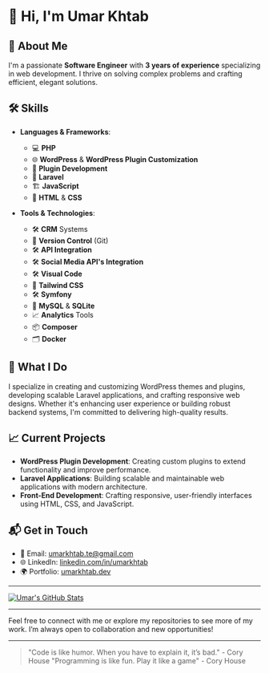 # 👋 Hi, I'm Umar Khtab

## 🚀 About Me

I'm a passionate **Software Engineer** with **3 years of experience** specializing in web development. I thrive on solving complex problems and crafting efficient, elegant solutions.

## 🛠️ Skills

- **Languages & Frameworks**:
  - 💻 **PHP** 
  - 🌐 **WordPress** & **WordPress Plugin Customization** 
  - 🔨 **Plugin Development** 
  - 🧩 **Laravel** 
  - 🏗️ **JavaScript** 
  - 🎨 **HTML** & **CSS**
  
- **Tools & Technologies**:
  - 🛠️ **CRM** Systems
  - 🔧 **Version Control** (Git)
  - 🛠️ **API Integration**
  - 🛠️ **Social Media API's Integration**
  - 🛠️ **Visual Code**
  - 🌟 **Tailwind CSS**
  - 🛠️ **Symfony** 
  - 💾 **MySQL** & **SQLite** 
  - 📈 **Analytics** Tools
  - 📦 **Composer** 
  - 🗂️ **Docker** 

## 🌟 What I Do

I specialize in creating and customizing WordPress themes and plugins, developing scalable Laravel applications, and crafting responsive web designs. Whether it's enhancing user experience or building robust backend systems, I'm committed to delivering high-quality results.

## 📈 Current Projects

- **WordPress Plugin Development**: Creating custom plugins to extend functionality and improve performance.
- **Laravel Applications**: Building scalable and maintainable web applications with modern architecture.
- **Front-End Development**: Crafting responsive, user-friendly interfaces using HTML, CSS, and JavaScript.

## 📬 Get in Touch

- 📧 Email: [umarkhtab.te@gmail.com](mailto:umarkhtab.te@gmail.com)
- 🌐 LinkedIn: [linkedin.com/in/umarkhtab](https://www.linkedin.com/in/rao-umar-a6b96317b)
- 🌍 Portfolio: [umarkhtab.dev](https://umarkhtab.dev)

---

[![Umar's GitHub Stats](https://github-readme-stats.vercel.app/api?username=umarkhtabte&show_icons=true&hide_title=true&count_private=true&include_all_commits=true&hide=prs&bg_color=0d1117&text_color=c9d1d9&title_color=58a6ff&icon_color=58a6ff)](https://github.com/umarkhtabte)

---

Feel free to connect with me or explore my repositories to see more of my work. I’m always open to collaboration and new opportunities!

---

> "Code is like humor. When you have to explain it, it’s bad." - Cory House
> "Programming is like fun. Play it like a game" - Cory House

